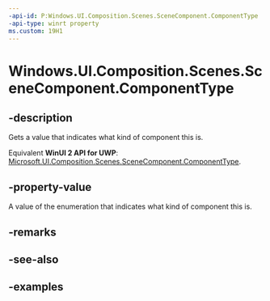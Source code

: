 ```yaml
---
-api-id: P:Windows.UI.Composition.Scenes.SceneComponent.ComponentType
-api-type: winrt property
ms.custom: 19H1
---
```


<!-- Property syntax.
public SceneComponentType ComponentType { get; }
-->

# Windows.UI.Composition.Scenes.SceneComponent.ComponentType

## -description

Gets a value that indicates what kind of component this is.

Equivalent **WinUI 2 API for UWP**: [Microsoft.UI.Composition.Scenes.SceneComponent.ComponentType](/windows/winui/api/microsoft.ui.composition.scenes.scenecomponent.componenttype).

## -property-value

A value of the enumeration that indicates what kind of component this is.

## -remarks

## -see-also

## -examples

